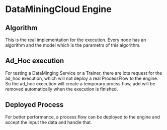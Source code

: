 # DataMiningCloud Engine

## Algorithm

This is the real implementation for the execution. Every node has an algorithm and the model which is the parametrs of this algorithm.

## Ad_Hoc execution
For testing a DataMinging Service or a Trainer, there are lots request for the ad_hoc execution, which will not deploy a real ProcessFlow to the engine. So the ad_hoc execution will create a temporary procss flow, add will be removed automatically when the execution is finished.

## Deployed Process
For better performance, a process flow can be deployed to the engine and accept the input the data and handle that.
